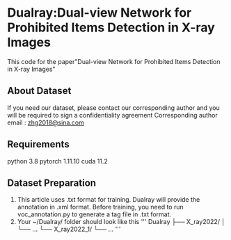 # Dualray:Dual-view Network for Prohibited Items Detection in X-ray Images
This code for the paper"Dual-view Network for Prohibited Items Detection in X-ray Images"

## About Dataset
If you need our dataset, please contact our corresponding author and you will be required to sign a confidentiality agreement
Corresponding author email : zhg2018@sina.com

## Requirements
python 3.8
pytorch 1.11.10
cuda 11.2

## Dataset Preparation
1. This article uses .txt format for training. Dualray will provide the annotation in .xml format. Before training, you need to run voc_annotation.py to generate a tag file in .txt format.
2. Your ~/Dualray/ folder should look like this
'''
Dualray
├── X_ray2022/
│   └── ...
└── X_ray2022_1/ 
    └── ...
'''
